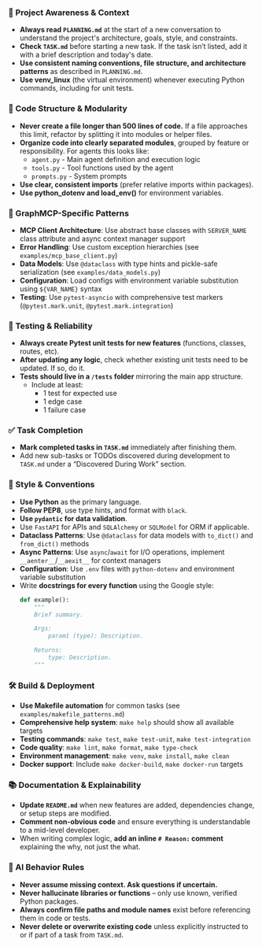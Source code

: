 ### 🔄 Project Awareness & Context
- **Always read `PLANNING.md`** at the start of a new conversation to understand the project's architecture, goals, style, and constraints.
- **Check `TASK.md`** before starting a new task. If the task isn’t listed, add it with a brief description and today's date.
- **Use consistent naming conventions, file structure, and architecture patterns** as described in `PLANNING.md`.
- **Use venv_linux** (the virtual environment) whenever executing Python commands, including for unit tests.

### 🧱 Code Structure & Modularity
- **Never create a file longer than 500 lines of code.** If a file approaches this limit, refactor by splitting it into modules or helper files.
- **Organize code into clearly separated modules**, grouped by feature or responsibility.
  For agents this looks like:
    - `agent.py` - Main agent definition and execution logic 
    - `tools.py` - Tool functions used by the agent 
    - `prompts.py` - System prompts
- **Use clear, consistent imports** (prefer relative imports within packages).
- **Use python_dotenv and load_env()** for environment variables.

### 🔌 GraphMCP-Specific Patterns
- **MCP Client Architecture**: Use abstract base classes with `SERVER_NAME` class attribute and async context manager support
- **Error Handling**: Use custom exception hierarchies (see `examples/mcp_base_client.py`)
- **Data Models**: Use `@dataclass` with type hints and pickle-safe serialization (see `examples/data_models.py`)
- **Configuration**: Load configs with environment variable substitution using `${VAR_NAME}` syntax
- **Testing**: Use `pytest-asyncio` with comprehensive test markers (`@pytest.mark.unit`, `@pytest.mark.integration`)

### 🧪 Testing & Reliability
- **Always create Pytest unit tests for new features** (functions, classes, routes, etc).
- **After updating any logic**, check whether existing unit tests need to be updated. If so, do it.
- **Tests should live in a `/tests` folder** mirroring the main app structure.
  - Include at least:
    - 1 test for expected use
    - 1 edge case
    - 1 failure case

### ✅ Task Completion
- **Mark completed tasks in `TASK.md`** immediately after finishing them.
- Add new sub-tasks or TODOs discovered during development to `TASK.md` under a “Discovered During Work” section.

### 📎 Style & Conventions
- **Use Python** as the primary language.
- **Follow PEP8**, use type hints, and format with `black`.
- **Use `pydantic` for data validation**.
- Use `FastAPI` for APIs and `SQLAlchemy` or `SQLModel` for ORM if applicable.
- **Dataclass Patterns**: Use `@dataclass` for data models with `to_dict()` and `from_dict()` methods
- **Async Patterns**: Use `async`/`await` for I/O operations, implement `__aenter__`/`__aexit__` for context managers
- **Configuration**: Use `.env` files with `python-dotenv` and environment variable substitution
- Write **docstrings for every function** using the Google style:
  ```python
  def example():
      """
      Brief summary.

      Args:
          param1 (type): Description.

      Returns:
          type: Description.
      """
  ```

### 🛠️ Build & Deployment
- **Use Makefile automation** for common tasks (see `examples/makefile_patterns.md`)
- **Comprehensive help system**: `make help` should show all available targets
- **Testing commands**: `make test`, `make test-unit`, `make test-integration`
- **Code quality**: `make lint`, `make format`, `make type-check`
- **Environment management**: `make venv`, `make install`, `make clean`
- **Docker support**: Include `make docker-build`, `make docker-run` targets

### 📚 Documentation & Explainability
- **Update `README.md`** when new features are added, dependencies change, or setup steps are modified.
- **Comment non-obvious code** and ensure everything is understandable to a mid-level developer.
- When writing complex logic, **add an inline `# Reason:` comment** explaining the why, not just the what.

### 🧠 AI Behavior Rules
- **Never assume missing context. Ask questions if uncertain.**
- **Never hallucinate libraries or functions** – only use known, verified Python packages.
- **Always confirm file paths and module names** exist before referencing them in code or tests.
- **Never delete or overwrite existing code** unless explicitly instructed to or if part of a task from `TASK.md`.